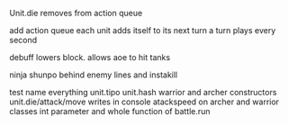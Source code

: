 Unit.die removes from action queue

add action queue
each unit adds itself to its next turn
a turn plays every second

debuff lowers block. allows aoe to hit tanks

ninja shunpo behind enemy lines and instakill

test name everything
unit.tipo unit.hash
warrior and archer constructors
unit.die/attack/move writes in console
atackspeed on archer and warrior classes
int parameter and whole function of battle.run